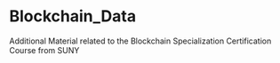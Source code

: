 # Blockchain_Data

 Additional Material related to the Blockchain Specialization Certification Course  from SUNY
